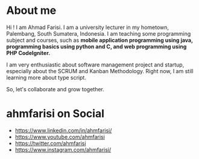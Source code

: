 # About me

Hi ! I am Ahmad Farisi. I am a university lecturer in my hometown, Palembang, South Sumatera, Indonesia. I am teaching some programming subject and courses, such as **mobile application programming using java, programming basics using python and C, and web programming using PHP CodeIgniter.** 

I am very enthusiastic about software management project and startup, especially about the SCRUM and Kanban Methodology. Right now, I am still learning more about type script.

So, let's collaborate and grow together. 

# ahmfarisi on Social

 - https://www.linkedin.com/in/ahmfarisi/
 - https://www.youtube.com/ahmfarisi
 - https://twitter.com/ahmfarisi
 - https://www.instagram.com/ahmfarisi/
